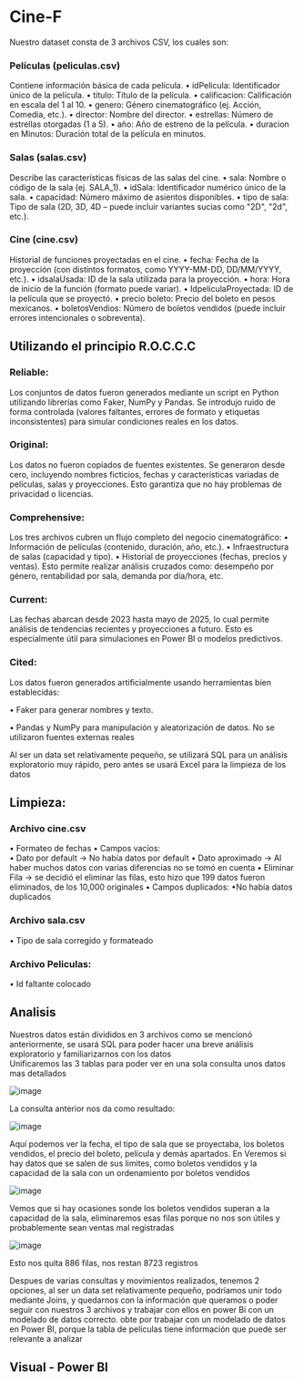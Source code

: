 # Cine-F
Nuestro dataset consta de 3 archivos CSV, los cuales son:
 ### Películas (peliculas.csv)
Contiene información básica de cada película.
•	idPelicula: Identificador único de la película.
•	titulo: Título de la película.
•	calificacion: Calificación en escala del 1 al 10.
•	genero: Género cinematográfico (ej. Acción, Comedia, etc.).
•	director: Nombre del director.
•	estrellas: Número de estrellas otorgadas (1 a 5).
•	año: Año de estreno de la película.
•	duracion en Minutos: Duración total de la película en minutos.
### Salas (salas.csv)
Describe las características físicas de las salas del cine.
•	sala: Nombre o código de la sala (ej. SALA_1).
•	idSala: Identificador numérico único de la sala.
•	capacidad: Número máximo de asientos disponibles.
•	tipo de sala: Tipo de sala (2D, 3D, 4D – puede incluir variantes sucias como "2D", "2d", etc.).

### Cine (cine.csv)
Historial de funciones proyectadas en el cine.
•	fecha: Fecha de la proyección (con distintos formatos, como YYYY-MM-DD, DD/MM/YYYY, etc.).
•	idsalaUsada: ID de la sala utilizada para la proyección.
•	hora: Hora de inicio de la función (formato puede variar).
•	IdpeliculaProyectada: ID de la película que se proyectó.
•	precio boleto: Precio del boleto en pesos mexicanos.
•	boletosVendios: Número de boletos vendidos (puede incluir errores intencionales o sobreventa).


## Utilizando el principio R.O.C.C.C
### Reliable:
Los conjuntos de datos fueron generados mediante un script en Python utilizando librerías como Faker, NumPy y Pandas. Se introdujo ruido de forma controlada (valores faltantes, errores de formato y etiquetas inconsistentes) para simular condiciones reales en los datos.
### Original: 
Los datos no fueron copiados de fuentes existentes. Se generaron desde cero, incluyendo nombres ficticios, fechas y características variadas de películas, salas y proyecciones. Esto garantiza que no hay problemas de privacidad o licencias.
### Comprehensive:
Los tres archivos cubren un flujo completo del negocio cinematográfico:
•	Información de películas (contenido, duración, año, etc.).
•	Infraestructura de salas (capacidad y tipo).
•	Historial de proyecciones (fechas, precios y ventas).
Esto permite realizar análisis cruzados como: desempeño por género, rentabilidad por sala, demanda por día/hora, etc.
### Current: 
Las fechas abarcan desde 2023 hasta mayo de 2025, lo cual permite análisis de tendencias recientes y proyecciones a futuro. Esto es especialmente útil para simulaciones en Power BI o modelos predictivos.
### Cited:
Los datos fueron generados artificialmente usando herramientas bien establecidas:

•	Faker para generar nombres y texto.

•	Pandas y NumPy para manipulación y aleatorización de datos.
No se utilizaron fuentes externas reales

Al ser un data set relativamente pequeño, se utilizará SQL para un análisis exploratorio muy rápido, pero antes se usará Excel para la limpieza de los datos

## Limpieza:
### Archivo cine.csv
•	Formateo de fechas
•	Campos vacíos:	
  • Dato por default -> No había datos por default
	 • Dato aproximado -> Al haber muchos datos con varias diferencias no se tomó en cuenta 
  • Eliminar Fila -> se decidió el eliminar las filas, esto hizo que 199 datos fueron eliminados, de los 10,000 originales
•	Campos duplicados:
  •No había datos duplicados
### Archivo sala.csv
•	Tipo de sala corregido y formateado  
### Archivo Peliculas:
•	Id faltante colocado

## Analisis
Nuestros datos están divididos en 3 archivos como se mencionó anteriormente, se usará SQL para poder hacer una breve análisis exploratorio y familiarizarnos con los datos	
Unificaremos las 3 tablas para poder ver en una sola consulta unos datos mas detallados

![image](https://github.com/user-attachments/assets/7c02a780-ff22-4495-88ef-c03a43babe2a)

La consulta anterior nos da como resultado:

![image](https://github.com/user-attachments/assets/ecc75ec2-ee5e-46f1-8fcd-959c24e3683d)

Aquí podemos ver la fecha, el tipo de sala que se proyectaba, los boletos vendidos, el precio del boleto, película y demás apartados.
En Veremos si hay datos que se salen de sus limites, como boletos vendidos y la capacidad de la sala con un ordenamiento por boletos vendidos

 ![image](https://github.com/user-attachments/assets/a4424da8-524d-4555-9558-3045361cf77d)

Vemos que si hay ocasiones sonde los boletos vendidos superan a la capacidad de la sala, 
eliminaremos esas filas porque no nos son útiles	y probablemente sean ventas mal registradas

 ![image](https://github.com/user-attachments/assets/3ead897f-9703-40cd-a233-5ff9a8a36475)
 
Esto nos quita 886 filas, nos restan 8723 registros 

Despues de varias consultas y movimientos realizados, tenemos 2 opciones, al ser un data set relativamente pequeño, podríamos unir todo mediante Joins, y quedarnos con la información que queramos o poder seguir con nuestros 3 archivos y trabajar con ellos en power Bi con un modelado de datos correcto.
obte por trabajar con un modelado de datos en Power BI, porque la tabla de películas tiene información que puede ser relevante a analizar

## Visual - Power BI
